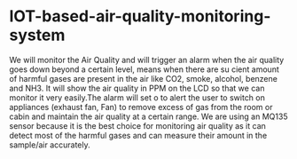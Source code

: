 # IOT-based-air-quality-monitoring-system
We will monitor the Air Quality and will
trigger an alarm when the air quality goes down beyond a certain level, means when there
are su cient amount of harmful gases are present in the air like CO2, smoke, alcohol, benzene
and NH3. It will show the air quality in PPM on the LCD so that we can monitor it very
easily.The alarm will set o to alert the user to switch on appliances (exhaust fan, Fan) to
remove excess of gas from the room or cabin and maintain the air quality at a certain range.
We are using an MQ135 sensor because it is the best choice for monitoring air quality as
it can detect most of the harmful gases and can measure their amount in the sample/air
accurately.
